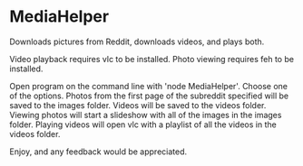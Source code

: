 # MediaHelper
Downloads pictures from Reddit, downloads videos, and plays both.

Video playback requires vlc to be installed.
Photo viewing requires feh to be installed.

Open program on the command line with 'node MediaHelper'.
Choose one of the options.
Photos from the first page of the subreddit specified will be saved to the images folder.
Videos will be saved to the videos folder.
Viewing photos will start a slideshow with all of the images in the images folder.
Playing videos will open vlc with a playlist of all the videos in the videos folder.

Enjoy, and any feedback would be appreciated.
